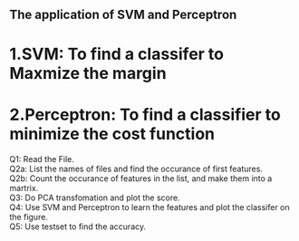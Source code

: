 ## The application of SVM and Perceptron
# 1.SVM: To find a classifer to Maxmize the margin  
# 2.Perceptron: To find a classifier to minimize the cost function
   Q1: Read the File.  
   Q2a: List the names of files and find the occurance of first features.  
   Q2b: Count the occurance of features in the list, and make them into a martrix.  
   Q3: Do PCA transfomation and plot the score.  
   Q4: Use SVM and Perceptron to learn the features and plot the classifer on the figure.  
   Q5: Use testset to find the accuracy.  
   
